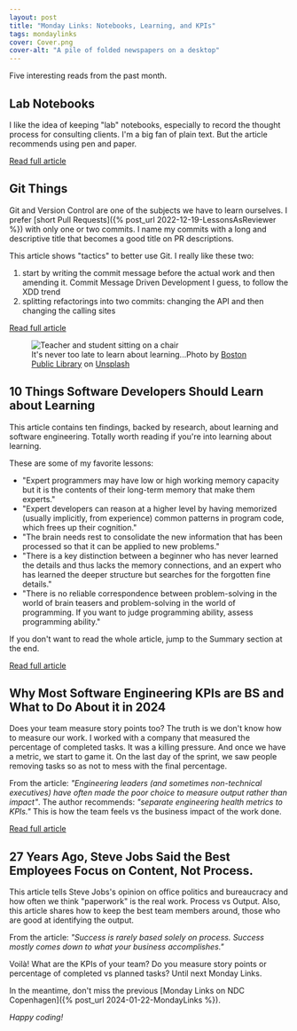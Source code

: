 ```yaml
---
layout: post
title: "Monday Links: Notebooks, Learning, and KPIs"
tags: mondaylinks
cover: Cover.png
cover-alt: "A pile of folded newspapers on a desktop"
---
```


Five interesting reads from the past month.

## Lab Notebooks

I like the idea of keeping "lab" notebooks, especially to record the thought process for consulting clients. I'm a big fan of plain text. But the article recommends using pen and paper. 

[Read full article](https://sambleckley.com/writing/lab-notebooks.html)

## Git Things

Git and Version Control are one of the subjects we have to learn ourselves. I prefer [short Pull Requests]({% post_url 2022-12-19-LessonsAsReviewer %}) with only one or two commits. I name my commits with a long and descriptive title that becomes a good title on PR descriptions.

This article shows "tactics" to better use Git. I really like these two:

1. start by writing the commit message before the actual work and then amending it. Commit Message Driven Development I guess, to follow the XDD trend
2. splitting refactorings into two commits: changing the API and then changing the calling sites

[Read full article](https://matklad.github.io/2023/12/31/git-things.html#Git-Things)

<figure>
<img src="https://images.unsplash.com/photo-1581342997365-9e7cadb47edb?crop=entropy&cs=tinysrgb&fit=crop&fm=jpg&h=400&ixid=MnwxfDB8MXxyYW5kb218MHx8fHx8fHx8MTcwNDkwNzM5Ng&ixlib=rb-4.0.3&q=80&w=600" alt="Teacher and student sitting on a chair">

<figcaption>It's never too late to learn about learning...Photo by <a href="https://unsplash.com/@bostonpubliclibrary?utm_content=creditCopyText&utm_medium=referral&utm_source=unsplash">Boston Public Library</a> on <a href="https://unsplash.com/photos/man-and-woman-sitting-on-chair-pfyd9cSH5Ac?utm_content=creditCopyText&utm_medium=referral&utm_source=unsplash">Unsplash</a></figcaption>
</figure>

## 10 Things Software Developers Should Learn about Learning

This article contains ten findings, backed by research, about learning and software engineering. Totally worth reading if you're into learning about learning.

These are some of my favorite lessons:

* "Expert programmers may have low or high working memory capacity but it is the contents of their long-term memory that make them experts."
* "Expert developers can reason at a higher level by having memorized (usually implicitly, from experience) common patterns in program code, which frees up their cognition."
* "The brain needs rest to consolidate the new information that has been processed so that it can be applied to new problems."
* "There is a key distinction between a beginner who has never learned the details and thus lacks the memory connections, and an expert who has learned the deeper structure but searches for the forgotten fine details."
* "There is no reliable correspondence between problem-solving in the world of brain teasers and problem-solving in the world of programming. If you want to judge programming ability, assess programming ability."

If you don't want to read the whole article, jump to the Summary section at the end.

[Read full article](https://cacm.acm.org/magazines/2024/1/278891-10-things-software-developers-should-learn-about-learning/fulltext)

## Why Most Software Engineering KPIs are BS and What to Do About it in 2024

Does your team measure story points too? The truth is we don't know how to measure our work. I worked with a company that measured the percentage of completed tasks. It was a killing pressure. And once we have a metric, we start to game it. On the last day of the sprint, we saw people removing tasks so as not to mess with the final percentage.

From the article: _"Engineering leaders (and sometimes non-technical executives) have often made the poor choice to measure output rather than impact"_. The author recommends: _"separate engineering health metrics to KPIs."_ This is how the team feels vs the business impact of the work done.

[Read full article](https://jamesyorston.co.uk/articles/most_engineering_kpis_are_bs)

## 27 Years Ago, Steve Jobs Said the Best Employees Focus on Content, Not Process.

This article tells Steve Jobs's opinion on office politics and bureaucracy and how often we think "paperwork" is the real work. Process vs Output. Also, this article shares how to keep the best team members around, those who are good at identifying the output.

From the article: _"Success is rarely based solely on process. Success mostly comes down to what your business accomplishes."_

Voilà! What are the KPIs of your team? Do you measure story points or percentage of completed vs planned tasks? Until next Monday Links.

In the meantime, don't miss the previous [Monday Links on NDC Copenhagen]({% post_url 2024-01-22-MondayLinks %}).

_Happy coding!_